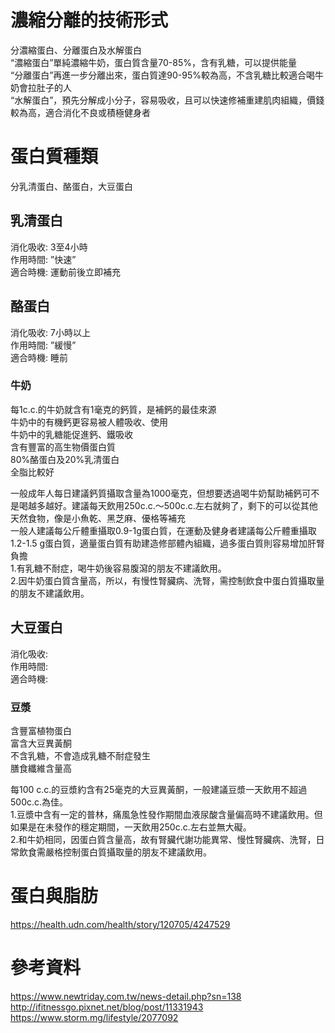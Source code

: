 # 濃縮分離的技術形式 
分濃縮蛋白、分離蛋白及水解蛋白  
“濃縮蛋白”單純濃縮牛奶，蛋白質含量70-85%，含有乳糖，可以提供能量  
“分離蛋白”再進一步分離出來，蛋白質達90-95%較為高，不含乳糖比較適合喝牛奶會拉肚子的人  
“水解蛋白”，預先分解成小分子，容易吸收，且可以快速修補重建肌肉組織，價錢較為高，適合消化不良或積極健身者  

# 蛋白質種類
分乳清蛋白、酪蛋白，大豆蛋白    
	
## 乳清蛋白  
消化吸收:	3至4小時  
作用時間: ”快速”  
適合時機:	運動前後立即補充  

## 酪蛋白  
消化吸收:	7小時以上  
作用時間: ”緩慢”  
適合時機:	睡前  

### 牛奶
每1c.c.的牛奶就含有1毫克的鈣質，是補鈣的最佳來源  
牛奶中的有機鈣更容易被人體吸收、使用  
牛奶中的乳糖能促進鈣、鐵吸收  
含有豐富的高生物價蛋白質  
80%酪蛋白及20%乳清蛋白  
全脂比較好  

一般成年人每日建議鈣質攝取含量為1000毫克，但想要透過喝牛奶幫助補鈣可不是喝越多越好。建議每天飲用250c.c.～500c.c.左右就夠了，剩下的可以從其他天然食物，像是小魚乾、黑芝麻、優格等補充  
一般人建議每公斤體重攝取0.9-1g蛋白質，在運動及健身者建議每公斤體重攝取1.2-1.5 g蛋白質，適量蛋白質有助建造修部體內組織，過多蛋白質則容易增加肝腎負擔    
1.有乳糖不耐症，喝牛奶後容易腹瀉的朋友不建議飲用。  
2.因牛奶蛋白質含量高，所以，有慢性腎臟病、洗腎，需控制飲食中蛋白質攝取量的朋友不建議飲用。  

## 大豆蛋白  
消化吸收:   
作用時間:    
適合時機:    

### 豆漿
含豐富植物蛋白  
富含大豆異黃酮  
不含乳糖，不會造成乳糖不耐症發生  
膳食纖維含量高  

每100 c.c.的豆漿約含有25毫克的大豆異黃酮，一般建議豆漿一天飲用不超過500c.c.為佳。  
1.豆漿中含有一定的普林，痛風急性發作期間血液尿酸含量偏高時不建議飲用。但如果是在未發作的穩定期間，一天飲用250c.c.左右並無大礙。  
2.和牛奶相同，因蛋白質含量高，故有腎臟代謝功能異常、慢性腎臟病、洗腎，日常飲食需嚴格控制蛋白質攝取量的朋友不建議飲用。  

# 蛋白與脂肪
https://health.udn.com/health/story/120705/4247529  

# 參考資料
https://www.newtriday.com.tw/news-detail.php?sn=138  
http://ifitnessgo.pixnet.net/blog/post/11331943  
https://www.storm.mg/lifestyle/2077092  
